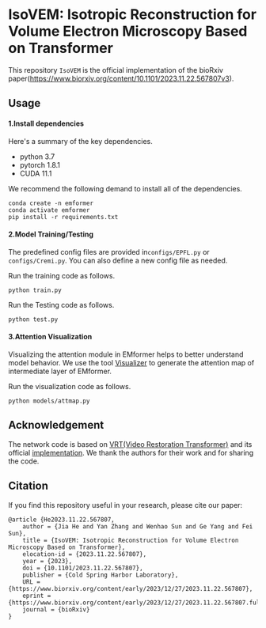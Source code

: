 # IsoVEM: Isotropic Reconstruction for Volume Electron Microscopy Based on Transformer

This repository `IsoVEM` is the official implementation of the bioRxiv paper(https://www.biorxiv.org/content/10.1101/2023.11.22.567807v3).

## Usage

#### 1.Install dependencies

Here's a summary of the key dependencies.

- python 3.7
- pytorch 1.8.1
- CUDA 11.1

We recommend the following demand to install all of the dependencies.

```
conda create -n emformer
conda activate emformer
pip install -r requirements.txt
```

#### 2.Model Training/Testing

The predefined config files are provided in`configs/EPFL.py` or  `configs/Cremi.py`. You can also define a new config file as needed.

Run the training code as follows.

```
python train.py 
```

Run the Testing code as follows.

```
python test.py 
```

#### 3.Attention Visualization

Visualizing the attention module in EMformer helps to better understand model behavior. We use the tool [Visualizer](https://github.com/luo3300612/Visualizer) to generate the attention map of intermediate layer of EMformer.

Run the visualization code as follows.

```
python models/attmap.py 
```

## Acknowledgement

The network code is based on [VRT(Video Restoration Transformer)](https://arxiv.org/abs/2201.12288) and its official [implementation](https://github.com/JingyunLiang/VRT/tree/main). We thank the authors for their work and for sharing the code.

## Citation

If you find this repository useful in your research, please cite our paper:

```
@article {He2023.11.22.567807,
	author = {Jia He and Yan Zhang and Wenhao Sun and Ge Yang and Fei Sun},
	title = {IsoVEM: Isotropic Reconstruction for Volume Electron Microscopy Based on Transformer},
	elocation-id = {2023.11.22.567807},
	year = {2023},
	doi = {10.1101/2023.11.22.567807},
	publisher = {Cold Spring Harbor Laboratory},
	URL = {https://www.biorxiv.org/content/early/2023/12/27/2023.11.22.567807},
	eprint = {https://www.biorxiv.org/content/early/2023/12/27/2023.11.22.567807.full.pdf},
	journal = {bioRxiv}
}
```
